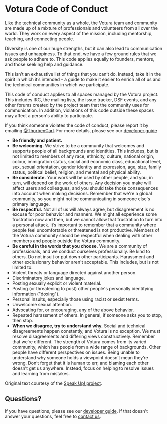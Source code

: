 # Votura Code of Conduct

Like the technical community as a whole, the Votura team and community are made up of a mixture of professionals and volunteers from all over the world. They work on every aspect of the mission, including mentorship, teaching, and connecting people.

Diversity is one of our huge strengths, but it can also lead to communication issues and unhappiness. To that end, we have a few ground rules that we ask people to adhere to. This code applies equally to founders, mentors, and those seeking help and guidance.

This isn’t an exhaustive list of things that you can’t do. Instead, take it in the spirit in which it’s intended - a guide to make it easier to enrich all of us and the technical communities in which we participate.

This code of conduct applies to all spaces managed by the Votura project. This includes IRC, the mailing lists, the issue tracker, DSF events, and any other forums created by the project team that the community uses for communication. In addition, violations of this code outside these spaces may affect a person's ability to participate.

If you think someone violates the code of conduct, please report it by emailing [@ThorbenCarl](mailto:thorben.carl@gmail.com). For more details, please see our [developer guide](https://github.com/SE-UUlm/votura/wiki/Developer-Guidelines)

- **Be friendly and patient.**
- **Be welcoming.** We strive to be a community that welcomes and supports people of all backgrounds and identities. This includes, but is not limited to members of any race, ethnicity, culture, national origin, colour, immigration status, social and economic class, educational level, sex, sexual orientation, gender identity and expression, age, size, family status, political belief, religion, and mental and physical ability.
- **Be considerate.** Your work will be used by other people, and you, in turn, will depend on the work of others. Any decision you make will affect users and colleagues, and you should take those consequences into account when making decisions. Remember that we're a global community, so you might not be communicating in someone else's primary language.
- **Be respectful.** Not all of us will always agree, but disagreement is no excuse for poor behavior and manners. We might all experience some frustration now and then, but we cannot allow that frustration to turn into a personal attack. It’s important to remember that a community where people feel uncomfortable or threatened is not productive. Members of the Votura community should be respectful when dealing with other members and people outside the Votura community.
- **Be careful in the words that you choose.** We are a community of professionals, and we conduct ourselves professionally. Be kind to others. Do not insult or put down other participants. Harassment and other exclusionary behavior aren't acceptable. This includes, but is not limited to: 
 - Violent threats or language directed against another person.
 - Discriminatory jokes and language.
 - Posting sexually explicit or violent material.
 - Posting (or threatening to post) other people's personally identifying information ("doxing").
 - Personal insults, especially those using racist or sexist terms.
 - Unwelcome sexual attention.
 - Advocating for, or encouraging, any of the above behavior.
 - Repeated harassment of others. In general, if someone asks you to stop, then stop.
- **When we disagree, try to understand why.** Social and technical disagreements happen constantly, and Votura is no exception. We must resolve disagreements and differing views constructively. Remember that we’re different. The strength of Votura comes from its varied community, which has people from a wide range of backgrounds. Other people have different perspectives on issues. Being unable to understand why someone holds a viewpoint doesn’t mean they’re wrong. Don’t forget that it is human to err, and blaming each other doesn’t get us anywhere. Instead, focus on helping to resolve issues and learning from mistakes.

Original text courtesy of the [Speak Up! project](http://web.archive.org/web/20141109123859/http://speakup.io/coc.html).

## Questions?

If you have questions, please see our [developer guide](https://github.com/SE-UUlm/votura/wiki/Developer-Guidelines). If that doesn't answer your questions, feel free to [contact us](https://github.com/SE-UUlm/votura/discussions/categories/q-a).
